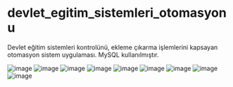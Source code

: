 # devlet_egitim_sistemleri_otomasyonu
Devlet eğitim sistemleri kontrolünü, ekleme çıkarma işlemlerini kapsayan otomasyon sistem uygulaması.
MySQL kullanılmıştır.

![image](https://user-images.githubusercontent.com/88838201/222714548-f3c78bbe-2bcf-41a6-b2b8-a7031fae8d53.png)
![image](https://user-images.githubusercontent.com/88838201/222714595-650746ed-8679-46b6-b53a-a01463489d12.png)
![image](https://user-images.githubusercontent.com/88838201/222714648-fb5e14e6-0caa-4117-a8ae-7bb5ad7d8b23.png)
![image](https://user-images.githubusercontent.com/88838201/222714684-d736a35c-1a4f-466b-89a0-ebe665d1343f.png)
![image](https://user-images.githubusercontent.com/88838201/222714711-df4b04c3-4522-4871-a448-ba08b362bcf5.png)
![image](https://user-images.githubusercontent.com/88838201/222714745-bb6e23b8-03a0-4445-8d0c-546b57b51cca.png)
![image](https://user-images.githubusercontent.com/88838201/222714781-c55e7d8d-b716-44ec-a8d6-45fec9a093fb.png)
![image](https://user-images.githubusercontent.com/88838201/222714809-38ce945a-2a07-4010-ac4c-7af3bb98f2d0.png)
![image](https://user-images.githubusercontent.com/88838201/222714848-23e584fc-fcbd-4022-bb01-6d76548cd7fe.png)
